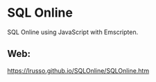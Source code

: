 # SQL Online

SQL Online using JavaScript with Emscripten.

## Web:

https://lrusso.github.io/SQLOnline/SQLOnline.htm
